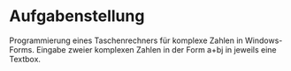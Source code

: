 # Aufgabenstellung

Programmierung eines Taschenrechners für komplexe Zahlen in Windows-Forms.
Eingabe zweier komplexen Zahlen in der Form a+bj in jeweils eine Textbox.
